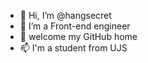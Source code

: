- 👋 Hi, I’m @hangsecret
- 👀 I’m a Front-end engineer
- 💞️ welcome my GitHub home
- 📫 I'm a student from UJS
<!-- - 🌱 I’m currently learning ...
- 💞️ I’m looking to collaborate on ...
- 📫 How to reach me ... -->

<!---
hangsecret/hangsecret is a ✨ special ✨ repository because its `README.md` (this file) appears on your GitHub profile.
You can click the Preview link to take a look at your changes.
--->

